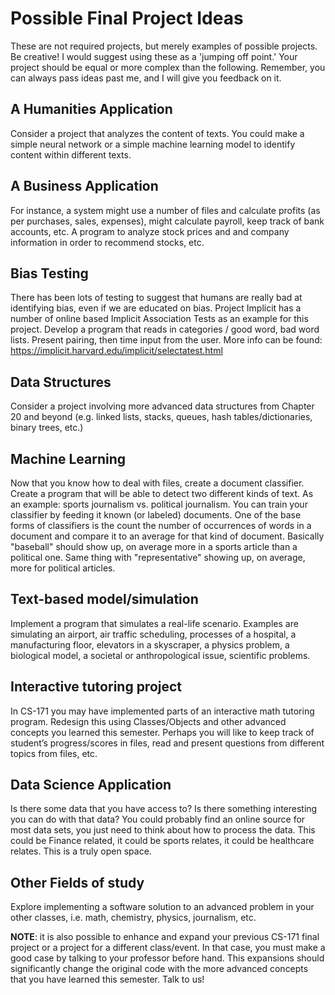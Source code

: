 # Possible Final Project Ideas
These are not required projects, but merely examples of possible projects. Be creative! I would suggest using these as a 'jumping off point.' Your project should be equal or more complex than the following. Remember, you can always pass ideas past me, and I will give you feedback on it.

## A Humanities Application
Consider a project that analyzes the content of texts. You could make a simple neural network or a simple machine learning model to identify content within different texts.

## A Business Application
For instance, a system might use a number of files and calculate profits (as per purchases, sales, expenses), might calculate payroll, keep track of bank accounts, etc. A program to analyze stock prices and and company information in order to recommend stocks, etc.

## Bias Testing
There has been lots of testing to suggest that humans are really bad at identifying bias, even if we are educated on bias. Project Implicit has a number of online based Implicit Association Tests as an example for this project. Develop a program that reads in categories / good word, bad word lists. Present pairing, then time input from the user. More info can be found: https://implicit.harvard.edu/implicit/selectatest.html

## Data Structures
Consider a project involving more advanced data structures from Chapter 20 and beyond (e.g. linked lists, stacks, queues, hash tables/dictionaries, binary trees, etc.)  

## Machine Learning
Now that you know how to deal with files, create a document classifier. Create a program that will be able to detect two different kinds of text. As an example: sports journalism vs. political journalism. You can train your classifier by feeding it known (or labeled) documents. One of the base forms of classifiers is the count the number of occurrences of words in a document and compare it to an average for that kind of document. Basically "baseball" should show up, on average more in a sports article than a political one. Same thing with "representative" showing up, on average, more for political articles.

## Text-based model/simulation
Implement a program that simulates a real-life scenario. Examples are simulating an airport, air traffic scheduling, processes of a hospital, a manufacturing floor, elevators in a skyscraper, a physics problem, a biological model, a societal or anthropological issue, scientific problems.

## Interactive tutoring project
In CS-171 you may have implemented parts of an interactive math tutoring program. Redesign this using Classes/Objects and other advanced concepts you learned this semester. Perhaps you will like to keep track of student’s progress/scores in files, read and present questions from different topics from files, etc.

## Data Science Application
Is there some data that you have access to? Is there something interesting you can do with that data? You could probably find an online source for most data sets, you just need to think about how to process the data. This could be Finance related, it could be sports relates, it could be healthcare relates. This is a truly open space.

## Other Fields of study
Explore implementing a software solution to an advanced problem in your other classes, i.e. math, chemistry, physics, journalism, etc.

__NOTE__: it is also possible to enhance and expand your previous CS-171 final project or a project for a different class/event. In that case, you must make a good case by talking to your professor before hand. This expansions should significantly change the original code with the more advanced concepts that you have learned this semester. Talk to us!
